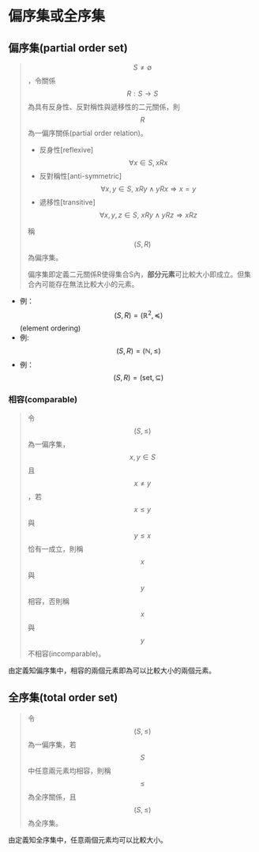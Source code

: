 # 偏序集或全序集

## 偏序集\(partial order set\)

> $$S\neq \emptyset$$，令關係$$R: S \rightarrow S$$為具有反身性、反對稱性與遞移性的二元關係，則$$R$$為一偏序關係\(partial order relation\)。
>
> * 反身性\[reflexive\] $$\forall x \in S, xRx$$
> * 反對稱性\[anti-symmetric\] $$\forall x,y\in S, \ xRy \land yRx \Rightarrow x=y$$
> * 遞移性\[transitive\] $$\forall x,y,z\in S, \ xRy \land yRz \Rightarrow xRz$$
>
> 稱$$(S,R)$$為偏序集。
>
> 偏序集即定義二元關係R使得集合S內，**部分元素**可比較大小即成立。但集合內可能存在無法比較大小的元素。

* 例：$$(S,R)=(\mathbb{R}^2, \preceq)$$ \(element ordering\)
* 例:  $$(S,R)=(\mathbb{N}, \leq)$$
* 例：$$(S,R)= (\text{set}, \subseteq)$$

### 相容\(comparable\)

> 令$$(S, \leq)$$為一偏序集，$$x,y\in S$$且$$x \neq y$$，若$$x \leq y$$與$$ y \leq x$$恰有一成立，則稱$$x$$與$$y$$相容，否則稱$$x$$與$$y$$不相容\(incomparable\)。

由定義知偏序集中，相容的兩個元素即為可以比較大小的兩個元素。

## 全序集\(total order set\)

> 令$$(S, \leq)$$為一偏序集，若$$S$$中任意兩元素均相容，則稱$$\leq$$為全序關係，且$$(S, \leq)$$為全序集。

由定義知全序集中，任意兩個元素均可以比較大小。

